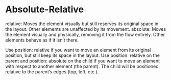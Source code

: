 # Absolute-Relative

relative: Moves the element visually but still reserves its original space in the layout. Other elements are unaffected by its movement.
absolute: Moves the element visually and physically, removing it from the flow entirely. Other elements behave as if it isn’t there.
 
 
Use position: relative if you want to move an element from its original position, but still keep its space in the layout.
Use position: relative on the parent and position: absolute on the child if you want to move an element with respect to another element (the parent). The child will be positioned relative to the parent’s edges (top, left, etc.).
 